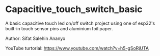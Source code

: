 # Capacitive_touch_switch_basic

A basic capacitive touch led on/off switch project using one of esp32's built-in touch sensor pins and aluminium foil paper.

Author: Sifat Salehin Ananyo

YouTube turtorial: https://www.youtube.com/watch?v=h5-gSoRjUTA
